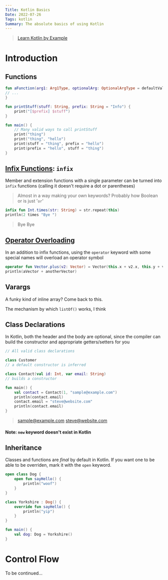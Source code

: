 ```yaml
---
Title: Kotlin Basics
Date: 2022-07-26
Tags: kotlin
Summary: The absolute basics of using Kotlin
---
```

 > [Learn Kotlin by Example](https://play.kotlinlang.org/byExample/overview)

# Introduction

## Functions
```kotlin
fun aFunction(arg1: Arg1Type, optionalArg: OptionalArgType = defaultVal): ReturnType {
// ...
}

fun printStuff(stuff: String, prefix: String = "Info") {
    print("[$prefix] $stuff")
}

fun main() {
    // Many valid ways to call printStuff
    print("thing")
    print("thing", "hello")
    print(stuff = "thing", prefix = "hello")
    print(prefix = "hello", stuff = "thing")
}
 ```

 ## [Infix Functions](https://kotlinlang.org/docs/functions.html#infix-notation): `infix`
 Member and extension functions with a single parameter can be turned into `infix` functions (calling it doesn't require a dot or parentheses)
 > Almost in a way making your own keywords? Probably how Boolean or is just '`or`'
```kotlin
infix fun Int.times(str: String) = str.repeat(this)
println(2 times "Bye ")
```
> Bye Bye

## [Operator Overloading](https://kotlinlang.org/docs/operator-overloading.html)
In an addition to infix functions, using the `operator` keyword with some special names will overload an operator symbol
```kotlin
operator fun Vector.plus(v2: Vector) = Vector(this.x + v2.x, this.y + v2.y)
println(aVector + anotherVector)
```

## Varargs
A funky kind of inline array? Come back to this. 

The mechanism by which `listOf()` works, I think

## Class Declarations
In Kotlin, both the header and the body are optional, since the compiler can build the constructor and appropriate getters/setters for you
```kotlin
// All valid class declarations

class Customer
// a default constructor is inferred

class Contact(val id: Int, var email: String)
// builds a constructor

fun main() {
    val contact = Contact(1, "sample@example.com")
    println(contact.email)
    contact.email = "steve@website.com"
    println(contact.email)
}
```
> sample@example.com
> steve@website.com

#### Note: `new` keyword doesn't exist in Kotlin

## Inheritance
Classes and functions are *final* by default in Kotlin. If you want one to be able to be overriden, mark it with the `open` keyword.
```kotlin
open class Dog {
    open fun sayHello() {
        println("woof")
    }
}

class Yorkshire : Dog() {
    override fun sayHello() {
        println("yip")
    }
}

fun main() {
    val dog: Dog = Yorkshire()
}
```

# Control Flow
To be continued...